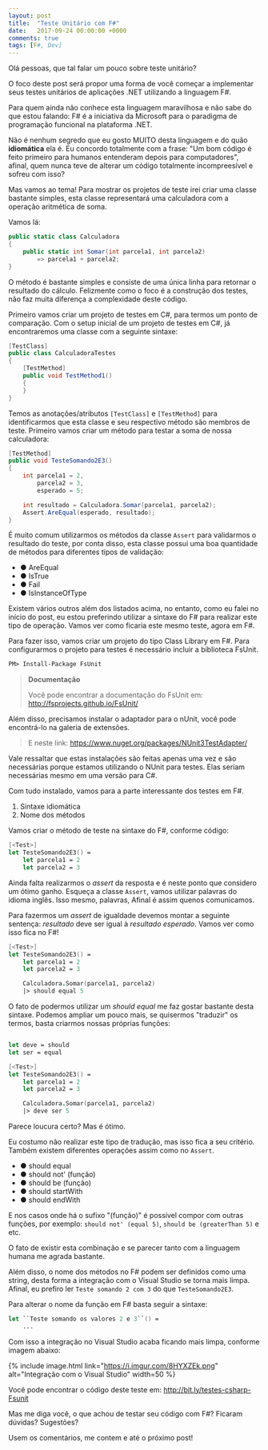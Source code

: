 ```yaml
---
layout: post
title:  "Teste Unitário com F#"
date:   2017-09-24 00:00:00 +0000
comments: true
tags: [F#, Dev]
---
```


Olá pessoas, que tal falar um pouco sobre teste unitário?

O foco deste post será propor uma forma de você começar a implementar seus testes unitários de aplicações .NET utilizando a linguagem F#.

Para quem ainda não conhece esta linguagem maravilhosa e não sabe do que estou falando: F# é a iniciativa da Microsoft para o paradigma de programação funcional na plataforma .NET.

Não é nenhum segredo que eu gosto MUITO desta linguagem e do quão **idiomática** ela é. Eu concordo totalmente com a frase: "Um bom código é feito primeiro para humanos entenderam depois para computadores", afinal, quem nunca teve de alterar um código totalmente incompreesível e sofreu com isso?

Mas vamos ao tema! Para mostrar os projetos de teste irei criar uma classe bastante simples, esta classe representará uma calculadora com a operação aritmética de soma.

Vamos lá:

``` csharp
public static class Calculadora
{
    public static int Somar(int parcela1, int parcela2)
        => parcela1 + parcela2;
}
```

O método é bastante simples e consiste de uma única linha para retornar o resultado do cálculo. Felizmente como o foco é a construção dos testes, não faz muita diferença a complexidade deste código.

Primeiro vamos criar um projeto de testes em C#, para termos um ponto de comparação. Com o setup inicial de um projeto de testes em C#, já encontraremos uma classe com a seguinte sintaxe:

``` csharp
[TestClass]
public class CalculadoraTestes
{
    [TestMethod]
    public void TestMethod1()
    {
    }
}
```

Temos as anotações/atributos `[TestClass]` e `[TestMethod]` para identificarmos que esta classe e seu respectivo método são membros de teste. Primeiro vamos criar um método para testar a soma de nossa calculadora:

``` csharp
[TestMethod]
public void TesteSomando2E3()
{
    int parcela1 = 2, 
        parcela2 = 3, 
        esperado = 5;

    int resultado = Calculadora.Somar(parcela1, parcela2);
    Assert.AreEqual(esperado, resultado);
}
```
É muito comum utilizarmos os métodos da classe `Assert` para validarmos o resultado do teste, por conta disso, esta classe possui uma boa quantidade de métodos para diferentes tipos de validação:

* ● AreEqual
* ● IsTrue
* ● Fail
* ● IsInstanceOfType

Existem vários outros além dos listados acima, no entanto, como eu falei no início do post, eu estou preferindo utilizar a sintaxe do F# para realizar este tipo de operação. Vamos ver como ficaria este mesmo teste, agora em F#.

Para fazer isso, vamos criar um projeto do tipo Class Library em F#. Para configurarmos o projeto para testes é necessário incluir a biblioteca FsUnit.

``` fsharp
PM> Install-Package FsUnit
```

> **Documentação**
> 
> Você pode encontrar a documentação do FsUnit em: http://fsprojects.github.io/FsUnit/

Além disso, precisamos instalar o adaptador para o nUnit, você pode encontrá-lo na galeria de extensões.

> E neste link: https://www.nuget.org/packages/NUnit3TestAdapter/

Vale ressaltar que estas instalações são feitas apenas uma vez e são necessárias porque estamos utilizando o NUnit para testes. Elas seriam necessárias mesmo em uma versão para C#.

Com tudo instalado, vamos para a parte interessante dos testes em F#.

1. Sintaxe idiomática
2. Nome dos métodos

Vamos criar o método de teste na sintaxe do F#, conforme código:
``` fsharp
[<Test>]
let TesteSomando2E3() =
    let parcela1 = 2
    let parcela2 = 3
```

Ainda falta realizarmos o *assert* da resposta e é neste ponto que considero um ótimo ganho. Esqueça a classe `Assert`, vamos utilizar palavras do idioma inglês. Isso mesmo, palavras, Afinal é assim quenos comunicamos.

Para fazermos um *assert* de igualdade devemos montar a seguinte sentença: *resultado* deve ser igual à *resultado esperado*. Vamos ver como isso fica no F#!

``` fsharp
[<Test>]
let TesteSomando2E3() =
    let parcela1 = 2
    let parcela2 = 3

    Calculadora.Somar(parcela1, parcela2)
    |> should equal 5
```

O fato de podermos utilizar um *should equal* me faz gostar bastante desta sintaxe. Podemos ampliar um pouco mais, se quisermos "traduzir" os termos, basta criarmos nossas próprias funções:

``` fsharp

let deve = should
let ser = equal

[<Test>]
let TesteSomando2E3() =
    let parcela1 = 2
    let parcela2 = 3

    Calculadora.Somar(parcela1, parcela2)
    |> deve ser 5
```
Parece loucura certo? Mas é ótimo.

Eu costumo não realizar este tipo de tradução, mas isso fica a seu critério. Também existem diferentes operações assim como no `Assert`.

* ● should equal
* ● should not' (função)
* ● should be (função)
* ● should startWith
* ● should endWith

E nos casos onde há o sufixo "(função)" é possível compor com outras funções, por exemplo:
`should not' (equal 5)`, `should be (greaterThan 5)` e etc.

O fato de existir esta combinação e se parecer tanto com a linguagem humana me agrada bastante.

Além disso, o nome dos métodos no F# podem ser definidos como uma string, desta forma a integração com o Visual Studio se torna mais limpa. Afinal, eu prefiro ler `Teste somando 2 com 3` do que `TesteSomando2E3`.

Para alterar o nome da função em F# basta seguir a sintaxe:

``` fsharp
let ``Teste somando os valores 2 e 3``() =
    ...
```

Com isso a integração no Visual Studio acaba ficando mais limpa, conforme imagem abaixo:

{% include image.html link="https://i.imgur.com/8HYXZEk.png" alt="Integração com o Visual Studio" width=50 %} 

Você pode encontrar o código deste teste em: http://bit.ly/testes-csharp-Fsunit

Mas me diga você, o que achou de testar seu código com F#?
Ficaram dúvidas?
Sugestões?

Usem os comentários, me contem e até o próximo post!